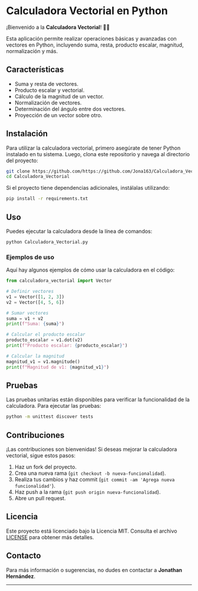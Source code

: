 

# Calculadora Vectorial en Python

¡Bienvenido a la **Calculadora Vectorial**! 📐🚀

Esta aplicación permite realizar operaciones básicas y avanzadas con vectores en Python, incluyendo suma, resta, producto escalar, magnitud, normalización y más.

## Características

- Suma y resta de vectores.
- Producto escalar y vectorial.
- Cálculo de la magnitud de un vector.
- Normalización de vectores.
- Determinación del ángulo entre dos vectores.
- Proyección de un vector sobre otro.

## Instalación

Para utilizar la calculadora vectorial, primero asegúrate de tener Python instalado en tu sistema. Luego, clona este repositorio y navega al directorio del proyecto:

```bash
git clone https://github.com/https://github.com/Jona163/Calculadora_Vectorial.git
cd Calculadora_Vectorial
```

Si el proyecto tiene dependencias adicionales, instálalas utilizando:

```bash
pip install -r requirements.txt
```

## Uso

Puedes ejecutar la calculadora desde la línea de comandos:

```bash
python Calculadora_Vectorial.py
```

### Ejemplos de uso

Aquí hay algunos ejemplos de cómo usar la calculadora en el código:

```python
from calculadora_vectorial import Vector

# Definir vectores
v1 = Vector([1, 2, 3])
v2 = Vector([4, 5, 6])

# Sumar vectores
suma = v1 + v2
print(f"Suma: {suma}")

# Calcular el producto escalar
producto_escalar = v1.dot(v2)
print(f"Producto escalar: {producto_escalar}")

# Calcular la magnitud
magnitud_v1 = v1.magnitude()
print(f"Magnitud de v1: {magnitud_v1}")
```

## Pruebas

Las pruebas unitarias están disponibles para verificar la funcionalidad de la calculadora. Para ejecutar las pruebas:

```bash
python -m unittest discover tests
```

## Contribuciones

¡Las contribuciones son bienvenidas! Si deseas mejorar la calculadora vectorial, sigue estos pasos:

1. Haz un fork del proyecto.
2. Crea una nueva rama (`git checkout -b nueva-funcionalidad`).
3. Realiza tus cambios y haz commit (`git commit -am 'Agrega nueva funcionalidad'`).
4. Haz push a la rama (`git push origin nueva-funcionalidad`).
5. Abre un pull request.

## Licencia

Este proyecto está licenciado bajo la Licencia MIT. Consulta el archivo [LICENSE](LICENSE) para obtener más detalles.

## Contacto

Para más información o sugerencias, no dudes en contactar a **Jonathan Hernández**.

---
